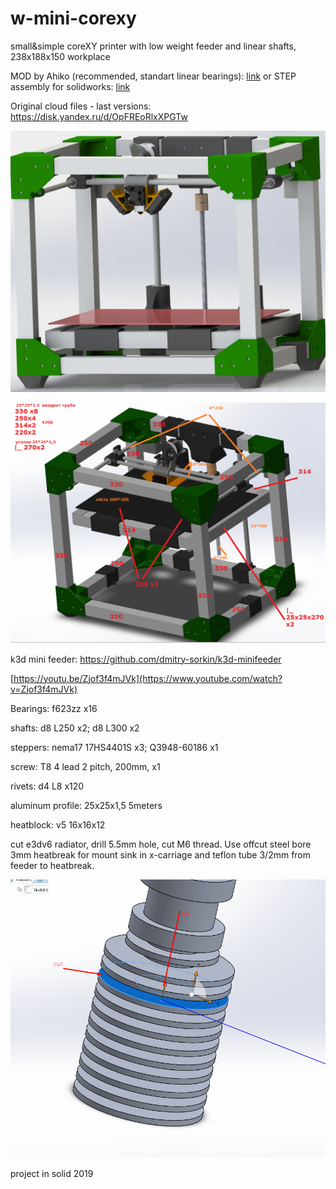 # w-mini-corexy
small&amp;simple coreXY printer with low weight feeder and linear shafts, 238x188x150 workplace

MOD by Ahiko (recommended, standart linear bearings):
[link](https://github.com/whoim2/w-mini-corexy/tree/main/Ahiko)
or STEP assembly for solidworks:
[link](https://github.com/whoim2/w-mini-corexy/raw/main/Ahiko/Assembly1.STEP.zip)


Original cloud files - last versions: https://disk.yandex.ru/d/OpFREoRlxXPGTw

![preview](https://github.com/whoim2/w-mini-corexy/blob/main/preview.JPG)

![sizes](https://github.com/whoim2/w-mini-corexy/blob/main/profile_sizes.png)

k3d mini feeder: https://github.com/dmitry-sorkin/k3d-minifeeder

[https://youtu.be/Zjof3f4mJVk](https://www.youtube.com/watch?v=Zjof3f4mJVk)


Bearings: f623zz x16

shafts: d8 L250 x2; d8 L300 x2

steppers: nema17 17HS4401S x3; Q3948-60186 x1

screw: T8 4 lead 2 pitch, 200mm, x1

rivets: d4 L8 x120

aluminum profile: 25x25x1,5 5meters

heatblock: v5 16x16x12


cut e3dv6 radiator, drill 5.5mm hole, cut M6 thread. Use offcut steel bore 3mm heatbreak for mount sink in x-carriage and teflon tube 3/2mm from feeder to heatbreak.

![cut](https://github.com/whoim2/w-mini-corexy/blob/main/e3dv6_CUT.png)

project in solid 2019
